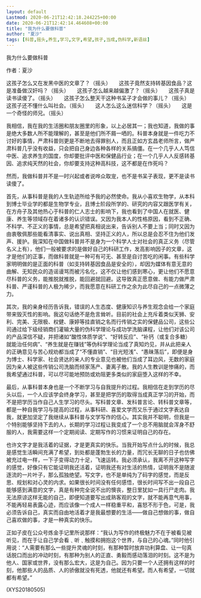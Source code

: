 ```yaml
---
layout: default
Lastmod: 2020-06-21T12:42:18.244225+00:00
date: 2020-06-21T12:42:14.464608+00:00
title: "我为什么要做科普"
author: "夏沙"
tags: [科普,摇头,养生,学习,文字,希望,孩子,当成,伪科学,新语丝]
---
```


我为什么要做科普

作者：夏沙

这孩子怎么又在发黑中医的文章了？（摇头）　　这孩子竟然支持转基因食品？这是准备做汉奸吗？（摇头）　　这孩子怎么越来越偏激了？（摇头）　　这孩子真是读书读傻了。（摇头）　　这孩子怎么整天干这种书呆子才会做的事儿？（摇头）　　这孩子还不懂什么叫社会。（摇头）　　这人怎么这么迷信科学？（摇头）　　这是一个奇怪的师兄。（摇头）

我相信，我在我的生活圈和朋友圈里的形象，以上必居其一；我也知道，我做的事是绝大多数人所不能理解的，甚至是他们所不屑一哂的。科普本身就是一件吃力不讨好的事情，严肃科普则更是不断地去得罪别人，而且正如方玄昌老师所言，做严肃科普几乎没有收益，只会把自己身边各种各样的关系搞僵。在一个几乎人人笃信中医、追求养生的国度，你却要批评中医和保健品行业；在一个几乎人人反感转基因、追求纯天然的社会，你却要支持这种高科技，这不都是在作死吗？

然而，我做科普并不是一时兴起或者说哗众取宠，也不是书呆子表现，更不是读书读傻了。

首先，从事科普是我的人生轨迹所给予我的必然使命。我从小喜欢生物学，从本科到博士毕业学的都是生物学专业，且博士阶段所学的、研究的内容又跟医学有关，在方舟子及其他热心于科普的仁人志士的影响下，我也看到了中国人在就医、健康、养生等领域存在着诸多的认识错误。又因为我本人的性格原因，看到不正确、不科学、不正义的事情，总是希望把真相说出来，告诉别人不要上当；同时又因为由衷敬佩那些能看清事实、说出真相、坚持正义的人，所以总是会忍不住为他们发声、援护。我深知在中国做科普并不是身为一个科学人士对社会的真正义务（尽管名义上有），他们一般被要求的是做好自己的科研工作，发高影响因子的文章，这才是他们的正事，而做科普就是一种可有可无、甚至是自讨苦吃的闲事。有些科学家明明做的是正面的科普（如支持转基因食品是安全的），却因为媒体有意无意的曲解、无知民众的造谣谩骂而被污名化，这不仅让他们感到寒心，更让他们不愿意尽科普的义务，能推脱就推脱，能回避就回避。这导致真正愿意做、有能力做严肃科普、严谨科普的人极为稀少，而我愿意在科研工作之余为此尽自己的一点微薄之力。

其次，我的亲身经历告诉我，错误的人生态度、健康知识与养生观念会给一个家庭带来毁灭性的影响。我这句话绝不是危言耸听。目前的社会上充斥着类似天狮、安利、完美、无限极、权健、康婷等挂直销之名而行传销之实的保健品公司，这些公司通过给下级经销商们灌输大量的伪科学理论与成功学洗脑课程，让他们对该公司的产品深信不疑，并把诸如“酸性体质学说”、“好转反应”、“补钙（或复合多糖）就能治任何病”、“养生就是在赚钱”等伪科学理论当成了真知灼见，并从此把亲人的正确意见与苦心规劝都当成了“不懂直销”、“目光短浅”、“愚昧落后”，即便是身为博士、科学家、社会贤达的亲人的专业意见也被他们当成了耳边风，无数的家庭因为亲人被这些传销公司洗脑而倾家荡产、妻离子散。我的人生教训是惨痛的，而我希望通过科普，可以尽可能地预防或劝阻更多类似的家庭堕入这样的不幸。

最后，从事科普本身也是一个不断学习与自我提升的过程。我相信在走到学历的尽头以后，一个人应该学会终身学习，甚至是把学历的取得当成真正学习的开始，而不是把学历当作自己人生学习的尽头。写科普文章、发科普言论、转科普文章等，都是一种自我学习与提高的过程，从事科研、喜爱文学而又乐于通过文字表达自我，就更加坚定了我继续从事科普与文学写作的信心。其实我并不聪明，但我是一个特别能够坚持下去的人，长期的学习过程让我变成了一个总不用脑就会浑身不舒服的人，我需要这样一个定期阅读、定期写作的习惯来证明自己的存在。

也许文字才是我活着的证据，才是更真实的快乐。当我开始写点什么的时候，我总是感觉生活瞬间充满了希望，到处都是蓬勃生长的力量，而冗长无聊的日子也仿佛被充过电一样，一下子变得动力十足，飞速运转。我必须承认，我离不开这种写字的感觉，好像只有它能证明我还活着，证明我还有对生活的热情，证明我不是随波逐流的一片叶子，那么孤独绝望。写文字，也不是单纯为了码字的感觉，而是反思、规划和对心灵的内求。如果很长时间没有任何感悟，很长时间写不出一段自己能够感到满意的文字，真是有种完全说不出的懊丧，整日里犹如一具行尸走肉。我无法原谅这样无能的自己，即便知道要写出成熟客观的文字，就不能再意气用事，不能再轻易表露心迹，而应该像一个成人一样稳重平和，喜怒不形于色，可是，我必须告诉自己，真实而自由地活着才是我最想要的生活——做自己想做的事，做自己喜欢做的事，才是一种真实的快乐。

正如子皮在公众号炼金手记里所说那样：“我认为写作的终极魅力不在于被看见被听见，而在于让自己学会看﹑听﹑触摸和拥抱这个世界，与自己的心魂。”同时他引用说：“人需要有那么一些提升灵魂的时刻，有那种暂时放弃功利算盘、让一句真话脱口而出的冲动时刻，有那种为别人的正直、勇毅而感动落泪的时刻。这不是为他人、国家或世界，没有那么宏大，这是为自己。因为只要一个人还拥有这样的时刻，他那些人的品质、人的骄傲就没有死透，他就还有希望。而人有希望，一切就都有希望。”

(XYS20180505)

